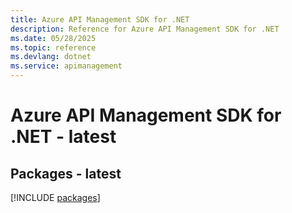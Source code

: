 ```yaml
---
title: Azure API Management SDK for .NET
description: Reference for Azure API Management SDK for .NET
ms.date: 05/28/2025
ms.topic: reference
ms.devlang: dotnet
ms.service: apimanagement
---
```

# Azure API Management SDK for .NET - latest
## Packages - latest
[!INCLUDE [packages](api-management-index.md)]